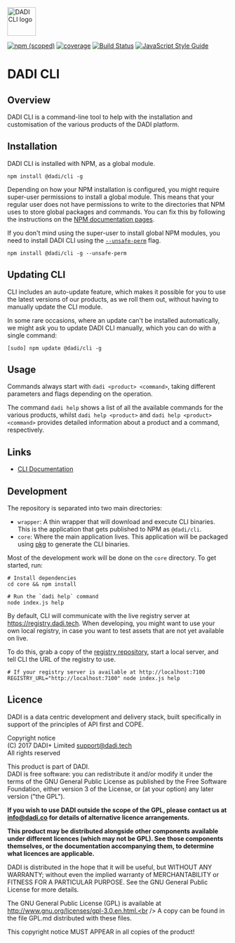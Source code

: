 <img src="https://docs.dadi.cloud/products/dadi-cli.png" alt="DADI CLI logo" height="65"/>

[![npm (scoped)](https://img.shields.io/npm/v/@dadi/cli.svg?maxAge=10800&style=flat-square)](https://www.npmjs.com/package/@dadi/cli)
[![coverage](https://img.shields.io/badge/coverage-83%-yellow.svg?style=flat?style=flat-square)](https://github.com/dadi/cli)
[![Build Status](https://travis-ci.org/dadi/cli.svg?branch=master)](https://travis-ci.org/dadi/cli)
[![JavaScript Style Guide](https://img.shields.io/badge/code%20style-standard-brightgreen.svg?style=flat-square)](http://standardjs.com/)

# DADI CLI

## Overview

DADI CLI is a command-line tool to help with the installation and customisation of the various products of the DADI platform.

## Installation

DADI CLI is installed with NPM, as a global module.

 ```
 npm install @dadi/cli -g
 ```

 Depending on how your NPM installation is configured, you might require super-user permissions to install a global module. This means that your regular user does not have permissions to write to the directories that NPM uses to store global packages and commands. You can fix this by following the instructions on the [NPM documentation pages](https://docs.npmjs.com/getting-started/fixing-npm-permissions).

 If you don't mind using the super-user to install global NPM modules, you need to install DADI CLI using the [`--unsafe-perm`](https://docs.npmjs.com/misc/config#unsafe-perm) flag.

```
npm install @dadi/cli -g --unsafe-perm
```

## Updating CLI

CLI includes an auto-update feature, which makes it possible for you to use the latest versions of our products, as we roll them out, without having to manually update the CLI module.

In some rare occasions, where an update can't be installed automatically, we might ask you to update DADI CLI manually, which you can do with a single command:

```
[sudo] npm update @dadi/cli -g
```

## Usage

Commands always start with `dadi <product> <command>`, taking different parameters and flags depending on the operation.

The command `dadi help` shows a list of all the available commands for the various products, whilst `dadi help <product>` and `dadi help <product> <command>` provides detailed information about a product and a command, respectively.

## Links
* [CLI Documentation](https://docs.dadi.cloud/cli/)

## Development

The repository is separated into two main directories:

- `wrapper`: A thin wrapper that will download and execute CLI binaries. This is the application that gets published to NPM as `@dadi/cli`.
- `core`: Where the main application lives. This application will be packaged using [pkg](https://github.com/zeit/pkg) to generate the CLI binaries.

Most of the development work will be done on the `core` directory. To get started, run:

```shell
# Install dependencies
cd core && npm install

# Run the `dadi help` command
node index.js help
```

By default, CLI will communicate with the live registry server at https://registry.dadi.tech. When developing, you might want to use your own local registry, in case you want to test assets that are not yet available on live.

To do this, grab a copy of the [registry repository](https://github.com/dadi/registry), start a local server, and tell CLI the URL of the registry to use.

```shell
# If your registry server is available at http://localhost:7100
REGISTRY_URL="http://localhost:7100" node index.js help
```

## Licence

DADI is a data centric development and delivery stack, built specifically in support of the principles of API first and COPE.

Copyright notice<br />
(C) 2017 DADI+ Limited <support@dadi.tech><br />
All rights reserved

This product is part of DADI.<br />
DADI is free software: you can redistribute it and/or modify
it under the terms of the GNU General Public License as published by
the Free Software Foundation, either version 3 of the License, or
(at your option) any later version ("the GPL").

**If you wish to use DADI outside the scope of the GPL, please
contact us at info@dadi.co for details of alternative licence
arrangements.**

**This product may be distributed alongside other components
available under different licences (which may not be GPL). See
those components themselves, or the documentation accompanying
them, to determine what licences are applicable.**

DADI is distributed in the hope that it will be useful,
but WITHOUT ANY WARRANTY; without even the implied warranty of
MERCHANTABILITY or FITNESS FOR A PARTICULAR PURPOSE.  See the
GNU General Public License for more details.

The GNU General Public License (GPL) is available at
http://www.gnu.org/licenses/gpl-3.0.en.html.<br />
A copy can be found in the file GPL.md distributed with
these files.

This copyright notice MUST APPEAR in all copies of the product!
